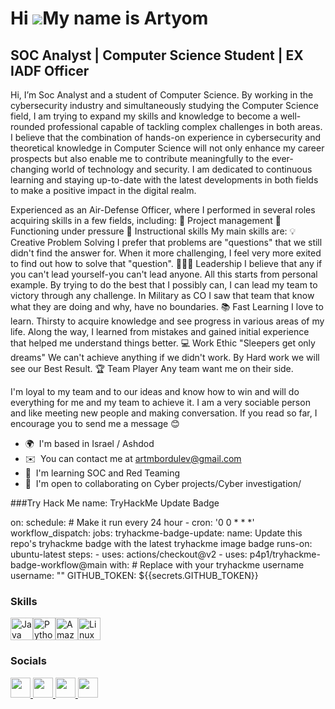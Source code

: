 Hi ![](https://user-images.githubusercontent.com/18350557/176309783-0785949b-9127-417c-8b55-ab5a4333674e.gif)My name is Artyom
==============================================================================================================================

SOC Analyst | Computer Science Student | EX IADF Officer
--------------------------------------------------------

Hi, I’m Soc Analyst and a student of Computer Science. By working in the cybersecurity industry and simultaneously studying the Computer Science field, I am trying to expand my skills and knowledge to become a well-rounded professional capable of tackling complex challenges in both areas. I believe that the combination of hands-on experience in cybersecurity and theoretical knowledge in Computer Science will not only enhance my career prospects but also enable me to contribute meaningfully to the ever-changing world of technology and security. I am dedicated to continuous learning and staying up-to-date with the latest developments in both fields to make a positive impact in the digital realm. 

Experienced as an Air-Defense Officer, where I performed in several roles acquiring skills in a few fields, including: 
📝 Project management 
📌 Functioning under pressure 
🕺 Instructional skills My main skills are: 
  💡 Creative Problem Solving I prefer that problems are "questions" that we still didn't find the answer for. When it more challenging, I feel very more exited to find out how to solve that "question". 
  🏃🏻‍♂️ Leadership I believe that any if you can't lead yourself-you can't lead anyone. All this starts from personal example. By trying to do the best that I possibly can, I can lead my team to victory through any challenge. In Military as CO I saw that team that know   
     what they are doing and why, have no boundaries. 
  📚 Fast Learning I love to learn. Thirsty to acquire knowledge and see progress in various areas of my life. Along the way, I learned from mistakes and gained initial experience that helped me understand things better. 
  💻 Work Ethic "Sleepers get only dreams" We can't achieve anything if we didn't work. By Hard work we will see our Best Result.
  🏆 Team Player Any team want me on their side.
  
  I'm loyal to my team and to our ideas and know how to win and will do everything for me and my team to achieve it. I am a very sociable person and like meeting new people and making conversation. If you read so far, I encourage you to send me a message 😊

* 🌍  I'm based in Israel / Ashdod
* ✉️  You can contact me at [artmbordulev@gmail.com](mailto:artmbordulev@gmail.com)
* 🧠  I'm learning SOC and Red Teaming
* 🤝  I'm open to collaborating on Cyber projects/Cyber investigation/

###Try Hack Me
name: TryHackMe Update Badge

on:
  schedule:
    # Make it run every 24 hour
    - cron: '0 0 * * *'
  workflow_dispatch:
jobs:
  tryhackme-badge-update:
    name: Update this repo's tryhackme badge with the latest tryhackme image badge
    runs-on: ubuntu-latest
    steps:
      - uses: actions/checkout@v2
      - uses: p4p1/tryhackme-badge-workflow@main
        with:
          # Replace with your tryhackme username
          username: "<Raizer96>"
          GITHUB_TOKEN: ${{secrets.GITHUB_TOKEN}}


### Skills


<p align="left">
<a href="https://www.oracle.com/java/" target="_blank" rel="noreferrer"><img src="https://raw.githubusercontent.com/danielcranney/readme-generator/main/public/icons/skills/java-colored.svg" width="36" height="36" alt="Java" /></a><a href="https://www.python.org/" target="_blank" rel="noreferrer"><img src="https://raw.githubusercontent.com/danielcranney/readme-generator/main/public/icons/skills/python-colored.svg" width="36" height="36" alt="Python" /></a><a href="https://aws.amazon.com" target="_blank" rel="noreferrer"><img src="https://raw.githubusercontent.com/danielcranney/readme-generator/main/public/icons/skills/aws-colored.svg" width="36" height="36" alt="Amazon Web Services" /></a><a href="https://www.linux.org" target="_blank" rel="noreferrer"><img src="https://raw.githubusercontent.com/danielcranney/readme-generator/main/public/icons/skills/linux-colored.svg" width="36" height="36" alt="Linux" /></a>
</p>


### Socials

<p align="left"> <a href="https://discord.com/users/Raizer_96#3903" target="_blank" rel="noreferrer"> <picture> <source media="(prefers-color-scheme: dark)" srcset="undefined" /> <source media="(prefers-color-scheme: light)" srcset="https://raw.githubusercontent.com/danielcranney/readme-generator/main/public/icons/socials/discord.svg" /> <img src="https://raw.githubusercontent.com/danielcranney/readme-generator/main/public/icons/socials/discord.svg" width="32" height="32" /> </picture> </a> <a href="https://www.github.com/Raizer1996" target="_blank" rel="noreferrer"> <picture> <source media="(prefers-color-scheme: dark)" srcset="https://raw.githubusercontent.com/danielcranney/readme-generator/main/public/icons/socials/github-dark.svg" /> <source media="(prefers-color-scheme: light)" srcset="https://raw.githubusercontent.com/danielcranney/readme-generator/main/public/icons/socials/github.svg" /> <img src="https://raw.githubusercontent.com/danielcranney/readme-generator/main/public/icons/socials/github.svg" width="32" height="32" /> </picture> </a> <a href="https://www.linkedin.com/in/artyom-bordulev-9b580b1ba/" target="_blank" rel="noreferrer"> <picture> <source media="(prefers-color-scheme: dark)" srcset="https://raw.githubusercontent.com/danielcranney/readme-generator/main/public/icons/socials/linkedin-dark.svg" /> <source media="(prefers-color-scheme: light)" srcset="https://raw.githubusercontent.com/danielcranney/readme-generator/main/public/icons/socials/linkedin.svg" /> <img src="https://raw.githubusercontent.com/danielcranney/readme-generator/main/public/icons/socials/linkedin.svg" width="32" height="32" /> </picture> </a> <a href="https://www.x.com/Artyom_Bordulev" target="_blank" rel="noreferrer"> <picture> <source media="(prefers-color-scheme: dark)" srcset="https://raw.githubusercontent.com/danielcranney/readme-generator/main/public/icons/socials/twitter-dark.svg" /> <source media="(prefers-color-scheme: light)" srcset="https://raw.githubusercontent.com/danielcranney/readme-generator/main/public/icons/socials/twitter.svg" /> <img src="https://raw.githubusercontent.com/danielcranney/readme-generator/main/public/icons/socials/twitter.svg" width="32" height="32" /> </picture> </a></p>
